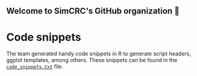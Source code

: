 ## Welcome to SimCRC's GitHub organization 👋

<!--

**Here are some ideas to get you started:**

🙋‍♀️ A short introduction - what is your organization all about?
🌈 Contribution guidelines - how can the community get involved?
👩‍💻 Useful resources - where can the community find your docs? Is there anything else the community should know?
🍿 Fun facts - what does your team eat for breakfast?
🧙 Remember, you can do mighty things with the power of [Markdown](https://docs.github.com/github/writing-on-github/getting-started-with-writing-and-formatting-on-github/basic-writing-and-formatting-syntax)
-->

# Code snippets
The team generated handy code snippets in R to generate script headers, ggplot templates, among others. These snippets can be found in the [`code_snippets.txt`](https://github.com/SimCRC/.github/blob/main/code_snippets.txt) file.
